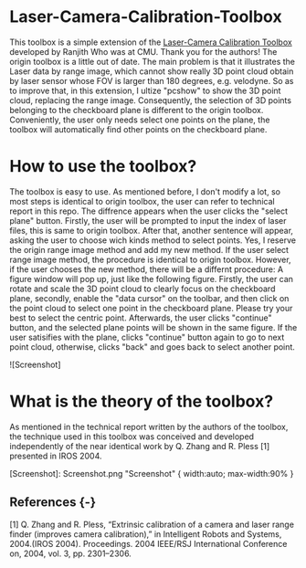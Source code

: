 
# Laser-Camera-Calibration-Toolbox
This toolbox is a simple extension of the [Laser-Camera Calibration Toolbox] developed by Ranjith Who was at CMU. Thank you for the authors!
The origin toolbox is a little out of date. The main problem is that it illustrates the Laser data by range image, which cannot show really 3D point cloud obtain by laser sensor whose FOV is larger than 180 degrees, e.g. velodyne. So as to improve that, in this extension, I ultize "pcshow" to show the 3D point cloud, replacing the range image. Consequently, the selection of 3D points belonging to the checkboard plane is different to the origin toolbox. Conveniently, the user only needs select one points on the plane, the toolbox will automatically find other points on the checkboard plane.

# How to use the toolbox?
The toolbox is easy to use. As mentioned before, I don't modify a lot, so most steps is identical to origin toolbox, the user can refer to technical report in this repo. The diffrence appears when the user clicks the "select plane" button. Firstly, the user will be prompted to input the index of laser files, this is same to origin toolbox. After that, another sentence will appear, asking the user to choose wich kinds method to select points. Yes, I reserve the origin range image method and add my new method. If the user select range image method, the procedure is identical to origin toolbox. However, if the user chooses the new method, there will be a differnt procedure: A figure window will pop up, just like the following figure. Firstly, the user can rotate and scale the 3D point cloud to clearly focus on the checkboard plane, secondly, enable the "data cursor" on the toolbar, and then click on the point cloud to select one point in the checkboard plane. Please try your best to select the centric point. Afterwards, the user clicks "continue" button, and the selected plane points will be shown in the same figure. If the user satisifies with the plane, clicks "continue" button again to go to next point cloud, otherwise, clicks "back" and goes back to select another point. 

![Screenshot]

# What is the theory of the toolbox?
As mentioned in the technical report written by the authors of the toolbox, the technique used in this toolbox was conceived and developed independently of the near identical work by Q. Zhang and R. Pless [1] presented in IROS 2004.

[Screenshot]: Screenshot.png "Screenshot" { width:auto; max-width:90% }

[Laser-Camera Calibration Toolbox]: http://www.cs.cmu.edu/~ranjith/lcct.html


## References   {-}

[1] Q. Zhang and R. Pless, “Extrinsic calibration of a camera and laser range finder (improves camera calibration),” in Intelligent Robots and Systems, 2004.(IROS 2004). Proceedings. 2004 IEEE/RSJ International Conference on, 2004, vol. 3, pp. 2301–2306.

